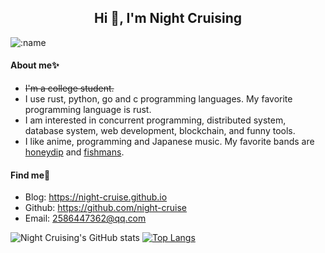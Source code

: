 <h2 align="center">Hi 👋, I'm Night Cruising</h2>

![:name](https://count.getloli.com/get/@:night-cruise?theme=rule34)

#### About me✨ 

* ~~I'm a college student.~~
* I use rust, python, go and c programming languages. My favorite programming language is rust.
* I am interested in concurrent programming, distributed system, database system, web development, blockchain, and funny tools.
* I like anime, programming and Japanese music. My favorite bands are [honeydip](https://www.last.fm/zh/music/honeydip) and [fishmans](https://www.last.fm/zh/music/Fishmans).

#### Find me👀

* Blog: <https://night-cruise.github.io>
* Github: <https://github.com/night-cruise>
* Email: <2586447362@qq.com>

![Night Cruising's GitHub stats](https://github-readme-stats-git-masterrstaa-rickstaa.vercel.app/api?username=night-cruise&show_icons=true&count_private=true)
[![Top Langs](https://github-readme-stats.vercel.app/api/top-langs/?username=night-cruise&layout=compact&hide=javascript,html,css,PowerShell)](https://github.com/anuraghazra/github-readme-stats)
